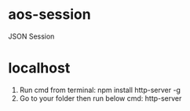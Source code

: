 # aos-session
JSON Session

# localhost
1. Run cmd from terminal:
	npm install http-server -g
2. Go to your folder then run below cmd:
	http-server
